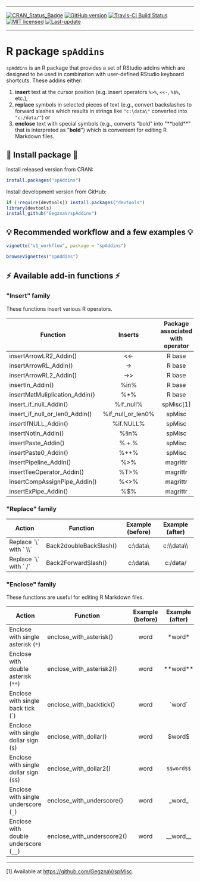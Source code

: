 
<!-- README.md is generated from README.Rmd. Please edit that file -->

------------------------------------------------------------------------

[![CRAN\_Status\_Badge](http://www.r-pkg.org/badges/version/spAddins)](https://cran.r-project.org/package=spAddins) [![GitHub version](https://img.shields.io/badge/GitHub-v0.1.4.5000-brightgreen.svg)](https://github.com/GegznaV/spAddins) [![Travis-CI Build Status](https://travis-ci.org/GegznaV/spAddins.png?branch=master)](https://travis-ci.org/GegznaV/spAddins) [![MIT licensed](https://img.shields.io/badge/license-MIT-blue.svg)](https://opensource.org/licenses/MIT) [![Last-update](https://img.shields.io/badge/Updated%20on-2016--07--12-yellowgreen.svg)](/commits/master)

------------------------------------------------------------------------

R package `spAddins`
====================

`spAddins` is an R package that provides a set of RStudio addins which are designed to be used in combination with user-defined RStudio keyboard shortcuts. These addins either:

1.  **insert** text at the cursor position (e.g. insert operators `%>%`, `<<-`, `%$%`, etc.),
2.  **replace** symbols in selected pieces of text (e.g., convert backslashes to forward slashes which results in strings like `"c:\data\"` converted into `"c:/data/"`) or
3.  **enclose** text with special symbols (e.g., converts "bold" into "\*\*bold\*\*" that is interpreted as "**bold**") which is convenient for editing R Markdown files.

:key: Install package :key:
---------------------------

Install released version from CRAN:

``` r
install.packages("spAddins")
```

Install development version from GitHub:

``` r
if (!require(devtools)) install.packages("devtools")
library(devtools)
install_github("GegznaV/spAddins")
```

:bulb: Recommended workflow and a few examples :bulb:
-----------------------------------------------------

``` r
vignette("v1_workflow", package = "spAddins")

browseVignettes("spAddins")
```

:zap: Available add-in functions :zap:
--------------------------------------

### "Insert" family

These functions insert various R operators.

| Function                            |        Inserts       | Package associated with operator |
|-------------------------------------|:--------------------:|:--------------------------------:|
| insertArrowLR2\_Addin()             |       &lt;&lt;-      |              R base              |
| insertArrowRL\_Addin()              |         -&gt;        |              R base              |
| insertArrowRL2\_Addin()             |       -&gt;&gt;      |              R base              |
| insertIn\_Addin()                   |         %in%         |              R base              |
| insertMatMuliplication\_Addin()     |         %\*%         |              R base              |
| insert\_if\_null\_Addin()           |      %if\_null%      |             spMisc[1]            |
| insert\_if\_null\_or\_len0\_Addin() | %if\_null\_or\_len0% |              spMisc              |
| insertIfNULL\_Addin()               |       %if.NULL%      |              spMisc              |
| insertNotIn\_Addin()                |         %!in%        |              spMisc              |
| insertPaste\_Addin()                |         %.+.%        |              spMisc              |
| insertPaste0\_Addin()               |         %++%         |              spMisc              |
| insertPipeline\_Addin()             |        %&gt;%        |             magrittr             |
| insertTeeOperator\_Addin()          |        %T&gt;%       |             magrittr             |
| insertCompAssignPipe\_Addin()       |      %&lt;&gt;%      |             magrittr             |
| insertExPipe\_Addin()               |          %$%         |             magrittr             |

### "Replace" family

| Action                        | Function               | Example (before) | Example (after) |
|-------------------------------|------------------------|:----------------:|:---------------:|
| Replace \`\\\` with \` \\\\\` | Back2doubleBackSlash() |    c:\\data\\    |  c:\\\\data\\\\ |
| Replace \`\\\` with \` /\`    | Back2ForwardSlash()    |    c:\\data\\    |     c:/data/    |

### "Enclose" family

These functions are useful for editing R Markdown files.

<table style="width:100%;">
<colgroup>
<col width="31%" />
<col width="23%" />
<col width="14%" />
<col width="13%" />
<col width="16%" />
</colgroup>
<thead>
<tr class="header">
<th>Action</th>
<th>Function</th>
<th align="center">Example (before)</th>
<th align="center">Example (after)</th>
<th align="center">Interpreted result</th>
</tr>
</thead>
<tbody>
<tr class="odd">
<td>Enclose with single asterisk (<code>*</code>)</td>
<td>enclose_with_asterisk()</td>
<td align="center">word</td>
<td align="center">*word*</td>
<td align="center"><em>word</em></td>
</tr>
<tr class="even">
<td>Enclose with double asterisk (<code>**</code>)</td>
<td>enclose_with_asterisk2()</td>
<td align="center">word</td>
<td align="center">**word**</td>
<td align="center"><strong>word</strong></td>
</tr>
<tr class="odd">
<td>Enclose with single back tick (`)</td>
<td>enclose_with_backtick()</td>
<td align="center">word</td>
<td align="center">`word`</td>
<td align="center"><code>word</code></td>
</tr>
<tr class="even">
<td>Enclose with single dollar sign (<code>$</code>)</td>
<td>enclose_with_dollar()</td>
<td align="center">word</td>
<td align="center">$word$</td>
<td align="center"><span class="math inline"><em>w</em><em>o</em><em>r</em><em>d</em></span></td>
</tr>
<tr class="odd">
<td>Enclose with single dollar sign (<code>$$</code>)</td>
<td>enclose_with_dollar2()</td>
<td align="center">word</td>
<td align="center"><code>$$word$$</code></td>
<td align="center"><span class="math inline"><em>w</em><em>o</em><em>r</em><em>d</em></span></td>
</tr>
<tr class="even">
<td>Enclose with single underscore (<code>_</code>)</td>
<td>enclose_with_underscore()</td>
<td align="center">word</td>
<td align="center">_word_</td>
<td align="center"><em>word</em></td>
</tr>
<tr class="odd">
<td>Enclose with double underscore (<code>__</code>)</td>
<td>enclose_with_underscore2()</td>
<td align="center">word</td>
<td align="center">__word__</td>
<td align="center"><strong>word</strong></td>
</tr>
</tbody>
</table>

------------------------------------------------------------------------

[1] Available at <https://github.com/GegznaV/spMisc>.
